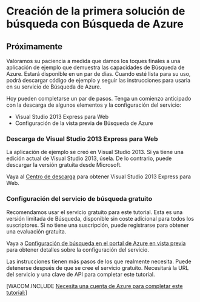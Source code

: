 <properties title="Create your first search solution using Azure Search" pageTitle="Create your first search solution using Azure Search" description="Create your first search solution using Azure Search" metaKeywords="" services="" solutions="" documentationCenter="" authors="heidist" videoId="" scriptId="" />

# Creación de la primera solución de búsqueda con Búsqueda de Azure

## Próximamente

Valoramos su paciencia a medida que damos los toques finales a una aplicación de ejemplo que demuestra las capacidades de Búsqueda de Azure. Estará disponible en un par de días. Cuando esté lista para su uso, podrá descargar código de ejemplo y seguir las instrucciones para usarla en su servicio de Búsqueda de Azure.

Hoy pueden completarse un par de pasos. Tenga un comienzo anticipado con la descarga de algunos elementos y la configuración del servicio:

-   Visual Studio 2013 Express para Web
-   Configuración de la vista previa de Búsqueda de Azure

### Descarga de Visual Studio 2013 Express para Web

La aplicación de ejemplo se creó en Visual Studio 2013. Si ya tiene una edición actual de Visual Studio 2013, úsela. De lo contrario, puede descargar la versión gratuita desde Microsoft.

Vaya al [Centro de descarga][] para obtener Visual Studio 2013 Express para Web.

### Configuración del servicio de búsqueda gratuito

Recomendamos usar el servicio gratuito para este tutorial. Esta es una versión limitada de Búsqueda, disponible sin coste adicional para todos los suscriptores. Si no tiene una suscripción, puede registrarse para obtener una evaluación gratuita.

Vaya a [Configuración de búsqueda en el portal de Azure en vista previa][] para obtener detalles sobre la configuración del servicio.

Las instrucciones tienen más pasos de los que realmente necesita. Puede detenerse después de que se cree el servicio gratuito. Necesitará la URL del servicio y una clave de API para completar este tutorial.

[WACOM.INCLUDE [Necesita una cuenta de Azure para completar este tutorial:][]]

  [Centro de descarga]: http://www.microsoft.com/en-us/download/details.aspx?id=40747
  [Configuración de búsqueda en el portal de Azure en vista previa]: ../search-configure/
  [Necesita una cuenta de Azure para completar este tutorial:]: ../includes/free-trial-note.md
